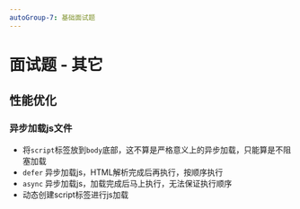 ```yaml
---
autoGroup-7: 基础面试题
---
```


# 面试题 - 其它

## 性能优化

### 异步加载js文件

<!-- 浏览器解析HTML文件的时候，遇到script标签，会暂停解析HTML -->

- 将`script`标签放到`body`底部，这不算是严格意义上的异步加载，只能算是不阻塞加载
- `defer` 异步加载js，HTML解析完成后再执行，按顺序执行
- `async` 异步加载js，加载完成后马上执行，无法保证执行顺序
- 动态创建script标签进行js加载